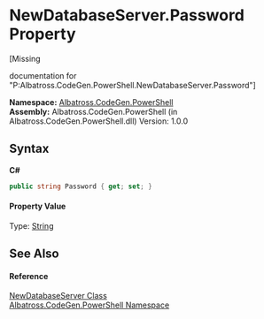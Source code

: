 # NewDatabaseServer.Password Property 
 

\[Missing <summary> documentation for "P:Albatross.CodeGen.PowerShell.NewDatabaseServer.Password"\]

**Namespace:**&nbsp;<a href="N_Albatross_CodeGen_PowerShell.md">Albatross.CodeGen.PowerShell</a><br />**Assembly:**&nbsp;Albatross.CodeGen.PowerShell (in Albatross.CodeGen.PowerShell.dll) Version: 1.0.0

## Syntax

**C#**<br />
``` C#
public string Password { get; set; }
```


#### Property Value
Type: <a href="http://msdn2.microsoft.com/en-us/library/s1wwdcbf" target="_blank">String</a>

## See Also


#### Reference
<a href="T_Albatross_CodeGen_PowerShell_NewDatabaseServer.md">NewDatabaseServer Class</a><br /><a href="N_Albatross_CodeGen_PowerShell.md">Albatross.CodeGen.PowerShell Namespace</a><br />